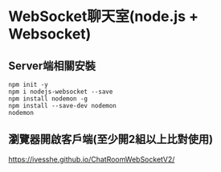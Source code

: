 # WebSocket聊天室(node.js + Websocket)

  ## Server端相關安裝
  ```node
  npm init -y
  npm i nodejs-websocket --save
  npm install nodemon -g  
  npm install --save-dev nodemon 
  nodemon
  ```

  ## 瀏覽器開啟客戶端(至少開2組以上比對使用)
  https://ivesshe.github.io/ChatRoomWebSocketV2/


  